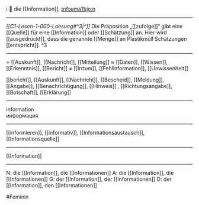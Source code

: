 ℹ️ 🔴 die [[Information]], [ɪnfɔʁmaˈt͡si̯oːn](https://youglish.com/pronounce/Information/german)

---
*[[C1-Lesen-1-000-Loesung#^3|^]]* Die Präposition „[[zufolge]]“ gibt eine [[Quelle]] für eine [[Information]] oder [[Schätzung]] an. Hier wird [[ausgedrückt]], dass die genannte [[Menge]] an Plastikmüll Schätzungen [[entspricht]]. ^3


---
= [[Auskunft]], [[Nachricht]], [[Mitteilung]]
≈ [[Daten]], [[Wissen]], [[Erkenntnis]], [[Bericht]]
≠ [[Irrtum]], [[Fehlinformation]], [[Unwissenheit]]

[[bericht]], [[Auskunft]], [[Nachricht]], [[Bescheid]], [[Meldung]], [[Angabe]], [[Benachrichtigung]], [[Hinweis]]
, [[Richtungsangabe]], [[Botschaft]], [[Erklärung]]

---
information  
информация

---
[[informieren]], [[informativ]], [[Informationsaustausch]], [[Informationsquelle]]

---
[[Information]]


---
N: die [[Information]], die [[Informationen]]
A: die [[Information]], die [[Informationen]]
G: der [[Information]], der [[Informationen]]
D: der [[Information]], den [[Informationen]]

#Feminin 
